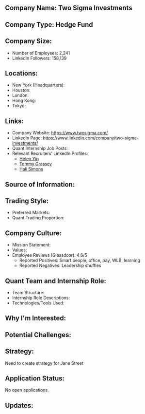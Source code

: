 ## Company Name: Two Sigma Investments

## Company Type: Hedge Fund

## Company Size:
- Number of Employees: 2,241
- LinkedIn Followers: 158,139

## Locations:
- New York (Headquarters): 
- Houston: 
- London: 
- Hong Kong: 
- Tokyo: 

## Links:
- Company Website: https://www.twosigma.com/
- LinkedIn Page: https://www.linkedin.com/company/two-sigma-investments/
- Quant Internship Job Posts: 
- Relevant Recruiters' LinkedIn Profiles: 
  - [Helen Yip](https://www.linkedin.com/in/helen-yip/)
  - [Tommy Grassey](https://www.linkedin.com/in/tommy-grassey-764397173/)
  - [Hali Simons](https://www.linkedin.com/in/halifsimons/)

## Source of Information:

## Trading Style:
- Preferred Markets: 
- Quant Trading Proportion: 

## Company Culture:
- Mission Statement: 
- Values: 
- Employee Reviews (Glassdoor): 4.6/5
  - Reported Positives: Smart people, office, pay, WLB, learning
  - Reported Negatives: Leadership shuffles

## Quant Team and Internship Role:
- Team Structure: 
- Internship Role Descriptions: 
- Technologies/Tools Used: 

## Why I'm Interested:

## Potential Challenges: 

## Strategy:
Need to create strategy for Jane Street

## Application Status:
No open applications.

## Updates:
